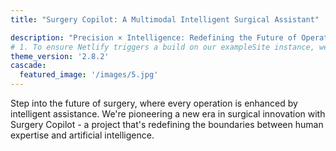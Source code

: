 ```yaml
---
title: "Surgery Copilot: A Multimodal Intelligent Surgical Assistant"

description: "Precision × Intelligence: Redefining the Future of Operating Rooms"
# 1. To ensure Netlify triggers a build on our exampleSite instance, we need to change a file in the exampleSite directory.
theme_version: '2.8.2'
cascade:
  featured_image: '/images/5.jpg'
---
```

Step into the future of surgery, where every operation is enhanced by intelligent assistance. We're pioneering a new era in surgical innovation with Surgery Copilot - a project that's redefining the boundaries between human expertise and artificial intelligence.
